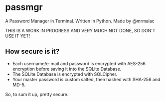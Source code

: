 # passmgr
A Password Manager in Terminal. Written in Python. Made by @mrmalac

THIS IS A WORK IN PROGRESS AND VERY MUCH NOT DONE, SO DON'T USE IT YET!

## How secure is it?
- Each username/e-mail and password is encrypted with AES-256 encryption before saving it into the SQLite Database.
- The SQLite Database is encrypted with SQLCipher.
- Your master password is custom salted, then hashed with SHA-256 and MD-5.

So, to sum it up, pretty secure.
